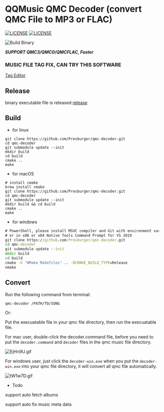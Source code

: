 # QQMusic QMC Decoder (convert QMC File to MP3 or FLAC)

[![LICENSE](https://img.shields.io/badge/license-Anti%20996-blue.svg?style=flat-square)](https://github.com/996icu/996.ICU/blob/master/LICENSE)
[![LICENSE](https://img.shields.io/badge/license-MIT-red.svg?style=flat-square)](https://github.com/Presburger/qmc-decoder/blob/master/LICENSE)

![Build Binary](https://github.com/Presburger/qmc-decoder/workflows/Build%20Binary/badge.svg)

***SUPPORT QMC3/QMC0/QMCFLAC, Faster***

### MUSIC FILE TAG FIX, CAN TRY THIS SOFTWARE 
[Tag Editor](https://amvidia.com/tag-editor)
## Release

binary executable file is released [release](https://github.com/Presburger/qmc-decoder/releases)

## Build

* for linux

```shell
git clone https://github.com/Presburger/qmc-decoder.git
cd qmc-decoder
git submodule update --init
mkdir build
cd build
cmake ..
make
```

* for macOS
```shell
# install cmake 
brew install cmake
git clone https://github.com/Presburger/qmc-decoder.git
cd qmc-decoder
git submodule update --init
mkdir build && cd build
cmake ..
make
```

* for windows

```bat
# PowerShell, please install MSVC compiler and Git with environment variables configured
# or in x86 or x64 Native Tools Command Prompt for VS 2019 
git clone https://github.com/Presburger/qmc-decoder.git
cd qmc-decoder
git submodule update --init
mkdir build
cd build
cmake -G "NMake Makefiles" .. -DCMAKE_BUILD_TYPE=Release
nmake
```

## Convert

Run the following command from terminal:
```bash
qmc-decoder /PATH/TO/SONG
```

Or:

Put the execuatable file in your qmc file directory, then run the execuatable file.

For mac user, double-click the decoder.command file, before you need to put the `decoder.command` and `decoder` files in the qmc music file directory.

![EjHn9U.gif](https://s2.ax1x.com/2019/05/19/EjHn9U.gif)

For windows user, just click the `decoder-win.exe` when you put the `decoder-win.exe` into your qmc file directory, it will convert all qmc file automatically.

![tW1w7D.gif](https://s1.ax1x.com/2020/06/08/tW1w7D.gif)

* Todo

support auto fetch albums

support auto fix music meta data
